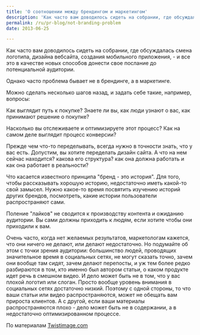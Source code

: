 ```yaml
---
title: 'О соотношении между брендингом и маркетингом'
description: 'Как часто вам доводилось сидеть на собрании, где обсуждалась смена логотипа, дизайна вебсайта, создания мобильного приложения, - и все это в качестве новых способов донести свое послание до потенциальной аудитории.'
permalink: /ru/pr-blog/not-branding-problem
date: 2013-06-25

---
```


Как часто вам доводилось сидеть на собрании, где обсуждалась смена логотипа, дизайна вебсайта, создания мобильного приложения,  - и все это в качестве новых способов донести свое послание до потенциальной аудитории.

Однако часто проблема бывает не в брендинге, а в маркетинге.

Можно сделать несколько шагов назад, и задать себе такие, например, вопросы:

Как выглядит путь к покупке? Знаете ли вы, как люди узнают о вас, как принимают решение о покупке?

Насколько вы отслеживаете и оптимизируете этот процесс? Как на самом деле выглядит процесс конверсии?

Прежде чем что-то переделывать, всегда нужно в точности знать, что у вас есть. Допустим, вы хотите переделать дизайн сайта. А что на нем сейчас находится? какова его структура? как она должна работать и как она работает в реальности?

Что касается известного принципа "бренд - это история". Для того, чтобы рассказывать хорошую историю, недостаточно иметь какой-то свой замысел. Нужно какое-то время посвятить изучению историй других брендов, посмотреть, какие истории пользователи распространяют сами.

Поление "лайков" не сводится к производству контента и ожиданию аудитории. Вы сами должны приходить к людям, если хотите чтобы они приходили к вам.

Очень часто, когда нет желаемых результатов, маркетологам кажется, что они ничего не делают, или делают недостаточно. Но подумайте об этом с точки зрения аудитории: большинство людей, проводящих значительное время в социальных сетях, не могут сказать точно, зачем они вообще там сидят, зачем делают перепосты, и уж тем более редко разбираются в том, кто именно был автором статьи, о каком продукте идет речь в смешном видео. И дело может быть не в том, что у вас плохой логотип или слоган. Просто вообще уровень внимания в социальных сетях достаточно низкий. Поэтому с одной стороны, то что ваши статьи или видео распространяются, может не обещать вам прироста клиентов. А с другой, если ваши материалы распространяются плохо - дело может быть не в содержании, а в недостаточно оптимизированном процессе.

По материалам <a href="https://www.twistimage.com/blog/archives/you-dont-have-a-branding-problem/">Twistimage.com</a>

